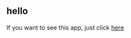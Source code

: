 hello
--
If you want to see this app, just click [here](https://www.youtube.com/watch?v=dQw4w9WgXcQ)